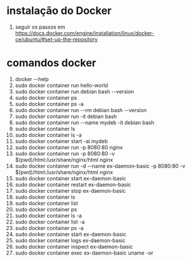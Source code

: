 # instalação do Docker
1) seguir os passos em https://docs.docker.com/engine/installation/linux/docker-ce/ubuntu/#set-up-the-repository

# comandos docker
1) docker --help
2) sudo docker container run hello-world
3) sudo docker container run debian bash --version
4) sudo docker container ps
5) sudo docker container ps -a
6) sudo docker container run --rm debian bash --version
7) sudo docker container run -it debian bash
8) sudo docker container run --name mydeb -it debian bash
9) sudo docker container ls
10) sudo docker container ls -a
11) sudo docker container start -ai mydeb
12) sudo docker container run -p 8080:80 nginx
13) sudo docker container run -p 8080:80 -v $(pwd)/html:/usr/share/nginx/html nginx
14) sudo docker container run -d --name ex-daemon-basic -p 8080:80 -v $(pwd)/html:/usr/share/nginx/html nginx
15) sudo docker container start ex-daemon-basic
16) sudo docker container restart ex-daemon-basic
17) sudo docker container stop ex-daemon-basic
18) sudo docker container ls
19) sudo docker container list
20) sudo docker container ps
21) sudo docker container ls -a
22) sudo docker container list -a
23) sudo docker container ps -a
24) sudo docker container start ex-daemon-basic
25) sudo docker container logs ex-daemon-basic
26) sudo docker container inspect ex-daemon-basic
27) sudo docker container exec ex-daemon-basic uname -or



